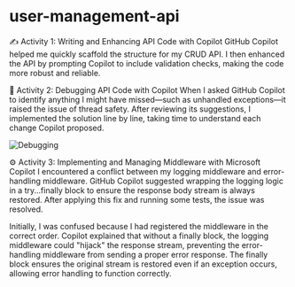 # user-management-api

✍️ Activity 1: Writing and Enhancing API Code with Copilot
GitHub Copilot helped me quickly scaffold the structure for my CRUD API. I then enhanced the API by prompting Copilot to include validation checks, making the code more robust and reliable.

🐞 Activity 2: Debugging API Code with Copilot
When I asked GitHub Copilot to identify anything I might have missed—such as unhandled exceptions—it raised the issue of thread safety. After reviewing its suggestions, I implemented the solution line by line, taking time to understand each change Copilot proposed.

![Debugging](https://github.com/user-attachments/assets/2ee150f5-bea7-4901-8937-43359627f31b)

⚙️ Activity 3: Implementing and Managing Middleware with Microsoft Copilot
I encountered a conflict between my logging middleware and error-handling middleware. GitHub Copilot suggested wrapping the logging logic in a try...finally block to ensure the response body stream is always restored. After applying this fix and running some tests, the issue was resolved.

Initially, I was confused because I had registered the middleware in the correct order. Copilot explained that without a finally block, the logging middleware could "hijack" the response stream, preventing the error-handling middleware from sending a proper error response. The finally block ensures the original stream is restored even if an exception occurs, allowing error handling to function correctly.
